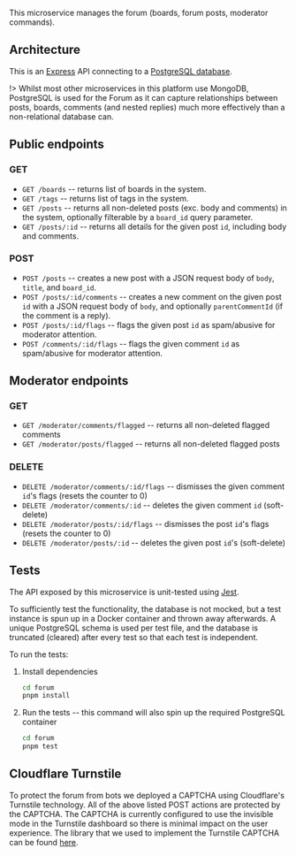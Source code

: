 This microservice manages the forum (boards, forum posts, moderator commands).

## Architecture

This is an [Express](https://expressjs.com/) API connecting to a [PostgreSQL database](https://www.postgresql.org/).

!> Whilst most other microservices in this platform use MongoDB, PostgreSQL is used for the Forum as it can capture relationships between posts, boards, comments (and nested replies) much more effectively than a non-relational database can.

## Public endpoints

### GET

- `GET /boards` -- returns list of boards in the system.
- `GET /tags` -- returns list of tags in the system.
- `GET /posts` -- returns all non-deleted posts (exc. body and comments) in the system, optionally filterable by a `board_id` query parameter.
- `GET /posts/:id` -- returns all details for the given post `id`, including body and comments.

### POST

- `POST /posts` -- creates a new post with a JSON request body of `body`, `title`, and `board_id`.
- `POST /posts/:id/comments` -- creates a new comment on the given post `id` with a JSON request body of `body`, and optionally `parentCommentId` (if the comment is a reply).
- `POST /posts/:id/flags` -- flags the given post `id` as spam/abusive for moderator attention.
- `POST /comments/:id/flags` -- flags the given comment `id` as spam/abusive for moderator attention.

## Moderator endpoints

### GET

- `GET /moderator/comments/flagged` -- returns all non-deleted flagged comments
- `GET /moderator/posts/flagged` -- returns all non-deleted flagged posts

### DELETE

- `DELETE /moderator/comments/:id/flags` -- dismisses the given comment `id`'s flags (resets the counter to 0)
- `DELETE /moderator/comments/:id` -- deletes the given comment `id` (soft-delete)
- `DELETE /moderator/posts/:id/flags` -- dismisses the post `id`'s flags (resets the counter to 0)
- `DELETE /moderator/posts/:id` -- deletes the given post `id`'s (soft-delete)

## Tests

The API exposed by this microservice is unit-tested using [Jest](https://jestjs.io/).

To sufficiently test the functionality, the database is not mocked, but a test instance is spun up in a Docker container and thrown away afterwards. A unique PostgreSQL schema is used per test file, and the database is truncated (cleared) after every test so that each test is independent.

To run the tests:

1. Install dependencies

   ```bash
   cd forum
   pnpm install
   ```

2. Run the tests -- this command will also spin up the required PostgreSQL container

   ```bash
   cd forum
   pnpm test
   ```

## Cloudflare Turnstile

To protect the forum from bots we deployed a CAPTCHA using Cloudflare's Turnstile technology. All of the above listed POST actions are protected by the CAPTCHA. The CAPTCHA is currently configured to use the invisible mode in the Turnstile dashboard so there is minimal impact on the user experience. The library that we used to implement the Turnstile CAPTCHA can be found [here](https://github.com/marsidev/react-turnstile).
